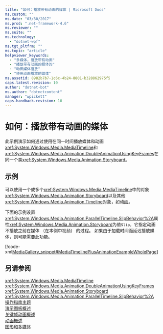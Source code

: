 ```yaml
---
title: "如何：播放带有动画的媒体 | Microsoft Docs"
ms.custom: ""
ms.date: "03/30/2017"
ms.prod: ".net-framework-4.6"
ms.reviewer: ""
ms.suite: ""
ms.technology: 
  - "dotnet-wpf"
ms.tgt_pltfrm: ""
ms.topic: "article"
helpviewer_keywords: 
  - "多媒体，播放带有动画"
  - "播放带有动画的媒体的"
  - "动画媒体播放"
  - "使用动画播放的媒体"
ms.assetid: 8982b7b7-1c6c-4b24-8801-b328862975f5
caps.latest.revision: 10
author: "dotnet-bot"
ms.author: "dotnetcontent"
manager: "wpickett"
caps.handback.revision: 10
---
```

# 如何：播放带有动画的媒体
此示例演示如何通过使用在同一时间播放媒体和动画<xref:System.Windows.Media.MediaTimeline>和<xref:System.Windows.Media.Animation.DoubleAnimationUsingKeyFrames>在同一个类<xref:System.Windows.Media.Animation.Storyboard>。  
  
## <a name="example"></a>示例  
 可以使用一个或多个<xref:System.Windows.Media.MediaTimeline>中的对象<xref:System.Windows.Media.Animation.Storyboard>以及其他<xref:System.Windows.Media.Animation.Timeline>对象，如动画。  
  
 下面的示例设置<xref:System.Windows.Media.Animation.ParallelTimeline.SlipBehavior%2A>属性<xref:System.Windows.Media.Animation.Storyboard>为值`Slip`，它指定动画不播放之前在媒体 （在本例中视频） 的过程。 如果由于加载时间而延迟播放媒体，则可能需要此功能。  
  
 [!code-xml[MediaGallery_snippet#MediaTimelinePlusAnimationExampleWholePage](../../../../samples/snippets/csharp/VS_Snippets_Wpf/MediaGallery_snippet/CSharp/MediaTimelinePlusAnimationExample.xaml#mediatimelineplusanimationexamplewholepage)]  
  
## <a name="see-also"></a>另请参阅  
 <xref:System.Windows.Media.MediaTimeline>   
 <xref:System.Windows.Media.Animation.DoubleAnimationUsingKeyFrames>   
 <xref:System.Windows.Media.Animation.Storyboard>   
 <xref:System.Windows.Media.Animation.ParallelTimeline.SlipBehavior%2A>   
 [操作指南主题](../../../../docs/framework/wpf/graphics-multimedia/audio-and-video-how-to-topics.md)   
 [演示图板概述](../../../../docs/framework/wpf/graphics-multimedia/storyboards-overview.md)   
 [关键帧动画概述](../../../../docs/framework/wpf/graphics-multimedia/key-frame-animations-overview.md)   
 [动画概述](../../../../docs/framework/wpf/graphics-multimedia/animation-overview.md)   
 [图形和多媒体](../../../../docs/framework/wpf/graphics-multimedia/index.md)